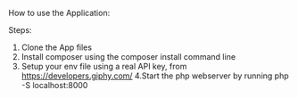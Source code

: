 How to use the Application:

Steps:

1. Clone the App files
2. Install composer using the composer install command line
3. Setup your env file using a real API key, from https://developers.giphy.com/ 
4.Start the php webserver by running php -S localhost:8000
